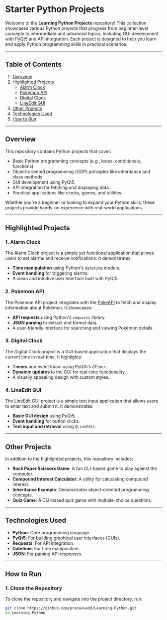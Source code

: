 # Starter Python Projects

Welcome to the **Learning Python Projects** repository! This collection showcases various Python projects that progress from beginner-level concepts to intermediate and advanced topics, including GUI development with PyQt5 and API integration. Each project is designed to help you learn and apply Python programming skills in practical scenarios.

---

## **Table of Contents**
1. [Overview](#overview)
2. [Highlighted Projects](#highlighted-projects)
   - [Alarm Clock](#alarm-clock)
   - [Pokemon API](#pokemon-api)
   - [Digital Clock](#digital-clock)
   - [LineEdit GUI](#lineedit-gui)
3. [Other Projects](#other-projects)
4. [Technologies Used](#technologies-used)
5. [How to Run](#how-to-run)

---

## **Overview**
This repository contains Python projects that cover:
- Basic Python programming concepts (e.g., loops, conditionals, functions).
- Object-oriented programming (OOP) principles like inheritance and class methods.
- GUI development using PyQt5.
- API integration for fetching and displaying data.
- Practical applications like clocks, games, and utilities.

Whether you're a beginner or looking to expand your Python skills, these projects provide hands-on experience with real-world applications.

---

## **Highlighted Projects**

### **1. Alarm Clock**
The Alarm Clock project is a simple yet functional application that allows users to set alarms and receive notifications. It demonstrates:
- **Time manipulation** using Python's `datetime` module.
- **Event handling** for triggering alarms.
- A clean and intuitive user interface built with PyQt5.

### **2. Pokemon API**
The Pokemon API project integrates with the [PokeAPI](https://pokeapi.co/) to fetch and display information about Pokémon. It showcases:
- **API requests** using Python's `requests` library.
- **JSON parsing** to extract and format data.
- A user-friendly interface for searching and viewing Pokémon details.

### **3. Digital Clock**
The Digital Clock project is a GUI-based application that displays the current time in real-time. It highlights:
- **Timers** and event loops using PyQt5's `QTimer`.
- **Dynamic updates** to the GUI for real-time functionality.
- A visually appealing design with custom styles.

### **4. LineEdit GUI**
The LineEdit GUI project is a simple text input application that allows users to enter text and submit it. It demonstrates:
- **Basic GUI design** using PyQt5.
- **Event handling** for button clicks.
- **Text input and retrieval** using `QLineEdit`.

---

## **Other Projects**
In addition to the highlighted projects, this repository includes:
- **Rock Paper Scissors Game**: A fun CLI-based game to play against the computer.
- **Compound Interest Calculator**: A utility for calculating compound interest.
- **Inheritance Example**: Demonstrates object-oriented programming concepts.
- **Quiz Game**: A CLI-based quiz game with multiple-choice questions.

---

## **Technologies Used**
- **Python**: Core programming language.
- **PyQt5**: For building graphical user interfaces (GUIs).
- **Requests**: For API integration.
- **Datetime**: For time manipulation.
- **JSON**: For parsing API responses.

---

## **How to Run**

### **1. Clone the Repository**
To clone the repository and navigate into the project directory, run:
```bash
git clone https://github.com/pranavvadd/Learning-Python.git
cd Learning-Python
